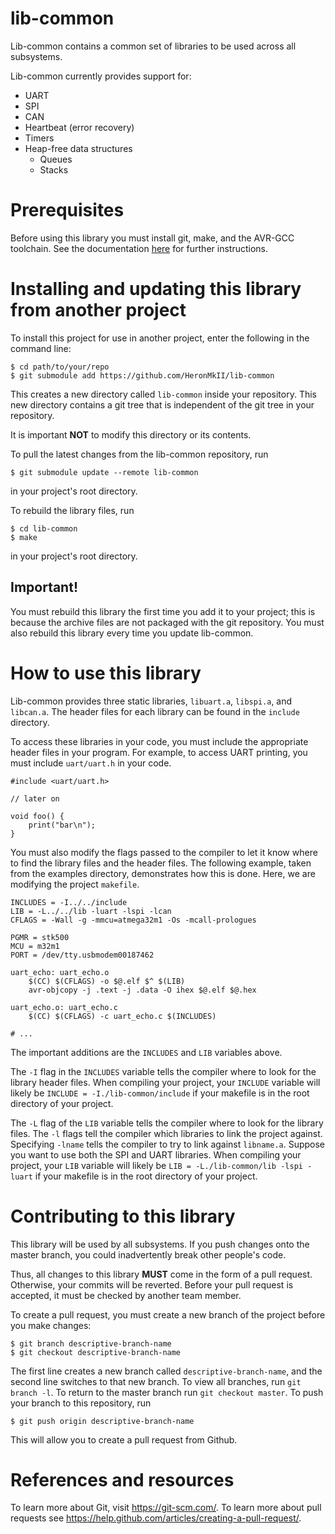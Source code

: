 # lib-common

Lib-common contains a common set of libraries to be used across all subsystems.

Lib-common currently provides support for:

* UART
* SPI
* CAN
* Heartbeat (error recovery)
* Timers
* Heap-free data structures
    * Queues
    * Stacks

# Prerequisites

Before using this library you must install git, make, and the AVR-GCC
toolchain. See the documentation
[here](https://utat-space-systems.gitbooks.io/heron-mk-ii/) for further
instructions.

# Installing and updating this library from another project

To install this project for use in another project, enter the following in the
command line:

```
$ cd path/to/your/repo
$ git submodule add https://github.com/HeronMkII/lib-common
```

This creates a new directory called `lib-common` inside your repository.  This
new directory contains a git tree that is independent of the git tree in your
repository.

It is important **NOT** to modify this directory or its contents.

To pull the latest changes from the lib-common repository, run
```
$ git submodule update --remote lib-common
```
in your project's root directory.

To rebuild the library files, run
```
$ cd lib-common
$ make
```
in your project's root directory.

## Important!

You must rebuild this library the first time you add it to your project; this
is because the archive files are not packaged with the git repository. You
must also rebuild this library every time you update lib-common.

# How to use this library

Lib-common provides three static libraries, `libuart.a`, `libspi.a`, and
`libcan.a`. The header files for each library can be found in the `include`
directory.

To access these libraries in your code, you must include the appropriate header
files in your program. For example, to access UART printing, you must include
`uart/uart.h` in your code.

```
#include <uart/uart.h>

// later on

void foo() {
    print("bar\n");
}
```

You must also modify the flags passed to the compiler to let it know where
to find the library files and the header files. The following example, taken
from the examples directory, demonstrates how this is done. Here, we are
modifying the project `makefile`.

```
INCLUDES = -I../../include
LIB = -L../../lib -luart -lspi -lcan
CFLAGS = -Wall -g -mmcu=atmega32m1 -Os -mcall-prologues

PGMR = stk500
MCU = m32m1
PORT = /dev/tty.usbmodem00187462

uart_echo: uart_echo.o
	$(CC) $(CFLAGS) -o $@.elf $^ $(LIB)
	avr-objcopy -j .text -j .data -O ihex $@.elf $@.hex

uart_echo.o: uart_echo.c
	$(CC) $(CFLAGS) -c uart_echo.c $(INCLUDES)

# ...
```

The important additions are the `INCLUDES` and `LIB` variables above.

The `-I` flag in the `INCLUDES` variable tells the compiler where to look for
the library header files. When compiling your project, your `INCLUDE` variable
will likely be `INCLUDE = -I./lib-common/include` if your makefile is in the
root directory of your project.

The `-L` flag of the `LIB` variable tells the compiler where to look for the
library files. The `-l` flags tell the compiler which libraries to link the
project against. Specifying `-lname` tells the compiler to try to link against
`libname.a`. Suppose you want to use both the SPI and UART libraries.  When
compiling your project, your `LIB` variable will likely be `LIB =
-L./lib-common/lib -lspi -luart` if your makefile is in the root directory of
your project.

# Contributing to this library

This library will be used by all subsystems. If you push changes onto the
master branch, you could inadvertently break other people's code.

Thus, all changes to this library **MUST** come in the form of a pull request.
Otherwise, your commits will be reverted. Before your pull request is accepted,
it must be checked by another team member.

To create a pull request, you must create a new branch of the project before
you make changes:

```
$ git branch descriptive-branch-name
$ git checkout descriptive-branch-name
```

The first line creates a new branch called `descriptive-branch-name`, and the
second line switches to that new branch. To view all branches, run `git branch
-l`. To return to the master branch run `git checkout master`. To push your
branch to this repository, run

```
$ git push origin descriptive-branch-name
```

This will allow you to create a pull request from Github.

# References and resources

To learn more about Git, visit https://git-scm.com/. To learn more about
pull requests see https://help.github.com/articles/creating-a-pull-request/.
